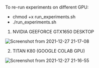 To re-run experiments on different GPU:
  - chmod +x run_experiments.sh
  - ./run_experiments.sh 

1) NVIDIA GEEFORCE GTX1650 DESKTOP

![Screenshot from 2021-12-27 21-17-08](https://user-images.githubusercontent.com/73446582/147497459-50ee6d3f-8ca7-44bd-8d6e-43961a74bca8.png)

2) TITAN K80 (GOOGLE COLAB GPU)

![Screenshot from 2021-12-27 21-16-55](https://user-images.githubusercontent.com/73446582/147497462-9a4e34c4-cb0c-4cc3-a0a8-e601ce41b500.png)
